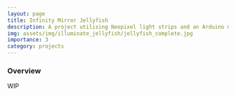 ```yaml
---
layout: page
title: Infinity Mirror Jellyfish
description: A project utilising Neopixel light strips and an Arduino microcontroller to create various patterns reflected within the bell of the jellyfish. Created in collaboration with mechanical and electrical students.
img: assets/img/illuminate_jellyfish/jellyfish_complete.jpg
importance: 3
category: projects
---
```



### Overview

WIP